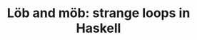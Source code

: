 ---
title: ! 'Löb and möb: strange loops in Haskell'
url: https://github.com/quchen/articles/blob/master/loeb-moeb.md
type: article
tags:
- loeb
- moeb
doHaskell-type: blog post
---